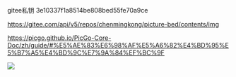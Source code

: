 gitee私钥 3e10337f1a8514be808bed55fe70a9ce

https://gitee.com/api/v5/repos/chenmingkong/picture-bed/contents/img

https://picgo.github.io/PicGo-Core-Doc/zh/guide/#%E5%AE%83%E6%98%AF%E5%A6%82%E4%BD%95%E5%B7%A5%E4%BD%9C%E7%9A%84%EF%BC%9F

![](https://gitee.com/chenmingkong/picture-bed/raw/master/img/20211228235150.png)